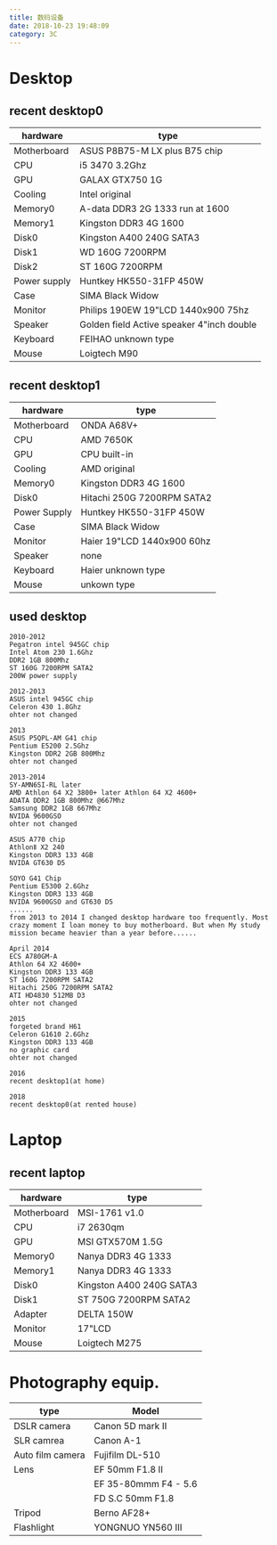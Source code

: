 ```yaml
---
title: 数码设备
date: 2018-10-23 19:48:09
category: 3C
---
```


# Desktop
## recent desktop0
hardware  | type
----  | ---
Motherboard  | ASUS P8B75-M LX plus  B75 chip
CPU   | i5 3470 3.2Ghz
GPU  | GALAX GTX750 1G 
Cooling| Intel original
Memory0 | A-data DDR3 2G 1333 run at 1600
Memory1 | Kingston DDR3 4G 1600
Disk0 | Kingston A400 240G SATA3
Disk1 | WD 160G 7200RPM
Disk2 | ST 160G 7200RPM
Power supply  | Huntkey HK550-31FP 450W
Case  | SIMA Black Widow
Monitor| Philips 190EW  19"LCD 1440x900 75hz
Speaker  | Golden field Active speaker 4"inch double
Keyboard  | FEIHAO unknown type 
Mouse  | Loigtech M90

## recent desktop1
hardware  | type
----  | ---
Motherboard  | ONDA A68V+
CPU   | AMD 7650K
GPU   | CPU built-in 
Cooling| AMD original
Memory0 | Kingston DDR3 4G 1600
Disk0 | Hitachi 250G 7200RPM SATA2
Power Supply  | Huntkey HK550-31FP 450W
Case  | SIMA Black Widow
Monitor| Haier 19"LCD 1440x900 60hz
Speaker  | none
Keyboard  | Haier unknown type 
Mouse  | unkown type

## used desktop

```
2010-2012
Pegatron intel 945GC chip
Intel Atom 230 1.6Ghz
DDR2 1GB 800Mhz
ST 160G 7200RPM SATA2
200W power supply

2012-2013
ASUS intel 945GC chip
Celeron 430 1.8Ghz
ohter not changed

2013
ASUS P5QPL-AM G41 chip
Pentium E5200 2.5Ghz
Kingston DDR2 2GB 800Mhz
ohter not changed

2013-2014
SY-AMN6SI-RL later 
AMD Athlon 64 X2 3800+ later Athlon 64 X2 4600+ 
ADATA DDR2 1GB 800Mhz @667Mhz
Samsung DDR2 1GB 667Mhz
NVIDA 9600GSO
ohter not changed

ASUS A770 chip
AthlonⅡ X2 240
Kingston DDR3 133 4GB
NVIDA GT630 D5

SOYO G41 Chip
Pentium E5300 2.6Ghz
Kingston DDR3 133 4GB
NVIDA 9600GSO and GT630 D5
......
from 2013 to 2014 I changed desktop hardware too frequently. Most crazy moment I loan money to buy motherboard. But when My study mission became heavier than a year before......

April 2014
ECS A780GM-A
Athlon 64 X2 4600+
Kingston DDR3 133 4GB
ST 160G 7200RPM SATA2
Hitachi 250G 7200RPM SATA2
ATI HD4830 512MB D3
ohter not changed

2015
forgeted brand H61
Celeron G1610 2.6Ghz
Kingston DDR3 133 4GB
no graphic card
ohter not changed

2016
recent desktop1(at home)

2018
recent desktop0(at rented house)
```


# Laptop
## recent laptop
hardware  | type
----  | ---
Motherboard  | MSI-1761 v1.0
CPU   | i7 2630qm
GPU  | MSI GTX570M 1.5G
Memory0 | Nanya DDR3 4G 1333
Memory1 | Nanya DDR3 4G 1333
Disk0 | Kingston A400 240G SATA3
Disk1 | ST 750G 7200RPM SATA2
Adapter  | DELTA 150W
Monitor | 17"LCD
Mouse  | Loigtech M275

# Photography equip.
type  |  Model
----  | ---
DSLR camera | Canon 5D mark Ⅱ
SLR camrea | Canon A-1
Auto film camera | Fujifilm DL-510
Lens | EF 50mm F1.8 Ⅱ
     | EF 35-80mmm F4 - 5.6
     | FD S.C 50mm F1.8
Tripod | Berno AF28+
Flashlight | YONGNUO YN560 Ⅲ